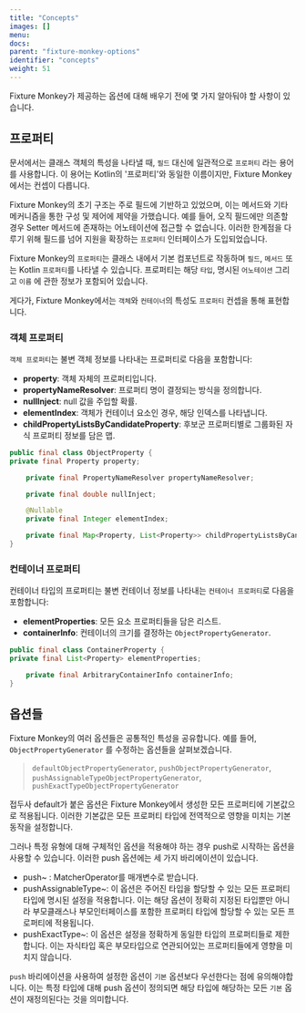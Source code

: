```yaml
---
title: "Concepts"
images: []
menu:
docs:
parent: "fixture-monkey-options"
identifier: "concepts"
weight: 51
---
```


Fixture Monkey가 제공하는 옵션에 대해 배우기 전에 몇 가지 알아둬야 할 사항이 있습니다.

## 프로퍼티

문서에서는 클래스 객체의 특성을 나타낼 때, `필드` 대신에 일관적으로 `프로퍼티` 라는 용어를 사용합니다.
이 용어는 Kotlin의 '프로퍼티'와 동일한 이름이지만, Fixture Monkey에서는 컨셉이 다릅니다.

Fixture Monkey의 초기 구조는 주로 필드에 기반하고 있었으며, 이는 메서드와 기타 메커니즘을 통한 구성 및 제어에 제약을 가했습니다.
예를 들어, 오직 필드에만 의존할 경우 Setter 메서드에 존재하는 어노테이션에 접근할 수 없습니다.
이러한 한계점을 다루기 위해 필드를 넘어 지원을 확장하는 `프로퍼티` 인터페이스가 도입되었습니다.

Fixture Monkey의 `프로퍼티`는 클래스 내에서 기본 컴포넌트로 작동하며 `필드`, `메서드` 또는 Kotlin `프로퍼티`를 나타낼 수 있습니다.
프로퍼티는 해당 `타입`, 명시된 `어노테이션` 그리고 `이름` 에 관한 정보가 포함되어 있습니다.

게다가, Fixture Monkey에서는 `객체`와 `컨테이너`의 특성도 `프로퍼티` 컨셉을 통해 표현합니다.

### 객체 프로퍼티

`객체 프로퍼티`는 불변 객체 정보를 나타내는 프로퍼티로 다음을 포함합니다:

- **property**: 객체 자체의 프로퍼티입니다.
- **propertyNameResolver**: 프로퍼티 명이 결정되는 방식을 정의합니다.
- **nullInject**: null 값을 주입할 확률.
- **elementIndex**: 객체가 컨테이너 요소인 경우, 해당 인덱스를 나타냅니다.
- **childPropertyListsByCandidateProperty**: 후보군 프로퍼티별로 그룹화된 자식 프로퍼티 정보를 담은 맵.

```java
public final class ObjectProperty {
private final Property property;

    private final PropertyNameResolver propertyNameResolver;

    private final double nullInject;

    @Nullable
    private final Integer elementIndex;

    private final Map<Property, List<Property>> childPropertyListsByCandidateProperty;
}
```

### 컨테이너 프로퍼티

컨테이너 타입의 프로퍼티는 불변 컨테이너 정보를 나타내는 `컨테이너 프로퍼티`로 다음을 포함합니다:

- **elementProperties**: 모든 요소 프로퍼티들을 담은 리스트.
- **containerInfo**: 컨테이너의 크기를 결정하는 `ObjectPropertyGenerator`.

```java
public final class ContainerProperty {
private final List<Property> elementProperties;

    private final ArbitraryContainerInfo containerInfo;
}
```

## 옵션들

Fixture Monkey의 여러 옵션들은 공통적인 특성을 공유합니다.
예를 들어, `ObjectPropertyGenerator` 를 수정하는 옵션들을 살펴보겠습니다.

> `defaultObjectPropertyGenerator`, `pushObjectPropertyGenerator`, `pushAssignableTypeObjectPropertyGenerator`, `pushExactTypeObjectPropertyGenerator`

접두사 default가 붙은 옵션은 Fixture Monkey에서 생성한 모든 프로퍼티에 기본값으로 적용됩니다.
이러한 기본값은 모든 프로퍼티 타입에 전역적으로 영향을 미치는 기본 동작을 설정합니다.

그러나 특정 유형에 대해 구체적인 옵션을 적용해야 하는 경우 push로 시작하는 옵션을 사용할 수 있습니다.
이러한 push 옵션에는 세 가지 바리에이션이 있습니다.

- push~ : MatcherOperator를 매개변수로 받습니다.
- pushAssignableType~: 이 옵션은 주어진 타입을 할당할 수 있는 모든 프로퍼티 타입에 명시된 설정을 적용합니다.
  이는 해당 옵션이 정확히 지정된 타입뿐만 아니라 부모클래스나 부모인터페이스를 포함한 프로퍼티 타입에 할당할 수 있는 모든 프로퍼티에 적용됩니다.
- pushExactType~: 이 옵션은 설정을 정확하게 동일한 타입의 프로퍼티들로 제한합니다.
  이는 자식타입 혹은 부모타입으로 연관되어있는 프로퍼티들에게 영향을 미치지 않습니다.

`push` 바리에이션을 사용하여 설정한 옵션이 `기본` 옵션보다 우선한다는 점에 유의해야합니다.
이는 특정 타입에 대해 push 옵션이 정의되면 해당 타입에 해당하는 모든 `기본` 옵션이 재정의된다는 것을 의미합니다.
